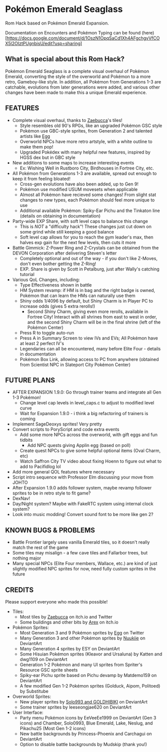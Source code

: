 # Pokémon Emerald Seaglass

Rom Hack based on Pokémon Emerald Expansion.

Documentation on Encounters and Pokémon Typing can be found (here)[https://docs.google.com/document/d/1OszN1OpqSaCd1Xh4AFgchgvVfCOX5l2OIztPUgnbisU/edit?usp=sharing]

## What is special about this Rom Hack?

Pokémon Emerald Seaglass is a complete visual overhaul of Pokémon Emerald, converting the style of the overworld and Pokémon to a more retro, Gameboy-like style. In addition, all Pokémon from Generations 1-3 are catchable, evolutions from later generations were added, and various other changes have been made to make this a unique Emerald experience.

## FEATURES

- Complete visual overhaul, thanks to [Zaebucca](https://zaebucca.itch.io/)'s tiles!
    - Style resembles old 90's RPGs, like an upgraded Pokémon GSC style
    - Pokémon use GBC-style sprites, from Generation 2 and talented artists like [Egg](https://x.com/Egg3ggEgg)
    - Overworld NPCs have more retro artstyle, with a white outline to make them pop!
    - Upgraded Pokédex with many helpful new features, inspired by HGSS dex but in GBC style
- New additions to some maps to increase interesting events
    - Ex: Wishing Well in Rustboro City, Birdhouses in Fortree City, etc.
- All Pokémon from Generations 1-3 are available, spread out enough to keep it from feeling bloated!
    - Cross-gen evolutions have also been added, up to Gen 9!
    - Pokémon use modified USUM movesets when applicable
    - Almost all Pokémon have recieved some changes! From slight stat changes to new types, each Pokémon should feel more unique to use
    - Additional available Pokémon: Spiky-Ear Pichu and the Tinkaton line (details on obtaining in documentation)
- Party-wide EXP Share, with soft level caps to balance this change
    - This is *NOT* a "difficulty hack"! These changes just cut down on some grind while still keeping a good balance
    - Soft level cap allows for you to reach the gym leader's max, then halves exp gain for the next few levels, then cuts it more
- Battle Gimmick: Z-Power Ring and Z-Crystals can be obtained from the DEVON Corporation after delivering Steven's letter
    - Completely optional and out of the way - if you don't like Z-Moves, don't even bother getting the Z-Ring!
    - EXP. Share is given by Scott in Petalburg, just after Wally's catching tutorial
- Various QoL Changes, including:
    - Type Effectiveness shown in battle
    - HM System revamp: if HM is in bag and the right badge is owned, Pokémon that can learn the HMs can naturally use them
    - Shiny odds 1/4096 by default, but Shiny Charm is in Player PC to increase odds (gives 5 extra rerolls!)
        - Second Shiny Charm, giving even more rerolls, available in Fortree City! Interact with all shrines from east to west in order, and the second Shiny Charm will be in the final shrine (left of the Pokémon Center)
    - Press R to toggle auto-run
    - Press A in Summary Screen to view IVs and EVs; All Pokémon have at least 2 perfect IV's
    - Legendaries can all be encountered, many before Elite Four - details in documentation
    - Pokémon Box Link, allowing access to PC from anywhere (obtained from Scientist NPC in Slateport City Pokémon Center)

## FUTURE PLANS

- AFTER EXPANSION 1.9.0: Go through trainer teams and integrate all Gen 1-3 Pokémon!
    - Change level cap levels in level_caps.c to adjust to modified level curve
    - Wait for Expansion 1.9.0 - i think a big refactoring of trainers is coming
- Implement SageDeoxys sprites! Very pretty
- Convert scripts to PoryScript and code extra events
    - Add some more NPCs across the overworld, with gift eggs and fun tidbits
        - Add NPC quests giving Applin egg (based on poll)
    - Create quest NPCs to give some helpful optional items (Oval Charm, etc)
    - Watch Saffron City TV video about fixing Hoenn to figure out what to add to Pacifidlog lol
- Add more general QOL features where necessary
- Script intro sequence with Professor Elm discussing your move from JOHTO
- After Expansion 1.9.0 adds follower system, maybe revamp follower sprites to be in retro style to fit game?
- DexNav!
- Day/Night system? Maybe with FakeRTC system using internal clock system?
- Look into music modding! Convert sound font to be more like gen 2?

## KNOWN BUGS & PROBLEMS

- Battle Frontier largely uses vanilla Emerald tiles, so it doesn't really match the rest of the game
- Some tiles may misalign - a few cave tiles and Fallarbor trees, but nothing major
- Many special NPCs (Elite Four members, Wallace, etc.) are kind of just slightly modified NPC sprites for now, need fully custom sprites in the future

## CREDITS

Please support everyone who made this possible!
- Tiles:
    - Most tiles by [Zaebucca](https://zaebucca.itch.io/) on itch.io and Twitter
    - Some buildings and other bits by [Arex](https://arex-v.itch.io/fantasy) on itch.io
- Pokémon Sprites:
    - Most Generation 3 and 9 Pokémon sprites by [Egg](https://x.com/Egg3ggEgg) on Twitter
    - Many Generation 3 and other Pokémon sprites by [Nuukiie](https://www.deviantart.com/nuukiie) on DeviantArt
    - Many Generation 4 sprites by ESY on DeviantArt
    - Some Hisuian Pokémon sprites (Kleavor and Ursaluna) by Katten and dwg1109 on DeviantArt
    - Generation 1-2 Pokémon and many UI sprites from Spriter's Resource GSC sprite sheets
    - Spiky-ear Pichu sprite based on Pichu devamp by Matdemo159 on DeviantArt
    - A few modified Gen 1-2 Pokémon sprites (Golduck, Aipom, Politoed) by Substitube
- Overworld Sprites:
    - New player sprites by [Solo993 and GOLDHIBIKI](https://www.deviantart.com/solo993/art/Pokemon-Special-HgSs-saga-gbc-sprites-454150898) on DeviantArt
    - Some trainer sprites by leeseongjae620 on DeviantArt
- User Interface:
    - Party menu Pokémon icons by EeVeeEe1999 on DeviantArt (Gen 3 icons) and Chamber, Solo0993, Blue Emerald, Lake, Neslug, and Pikachu25 (Most Gen 1-2 icons)
    - New battle backgrounds by Princess-Phoenix and Carchagui on DeviantArt
    - Option to disable battle backgrounds by Mudskip (thank you!)